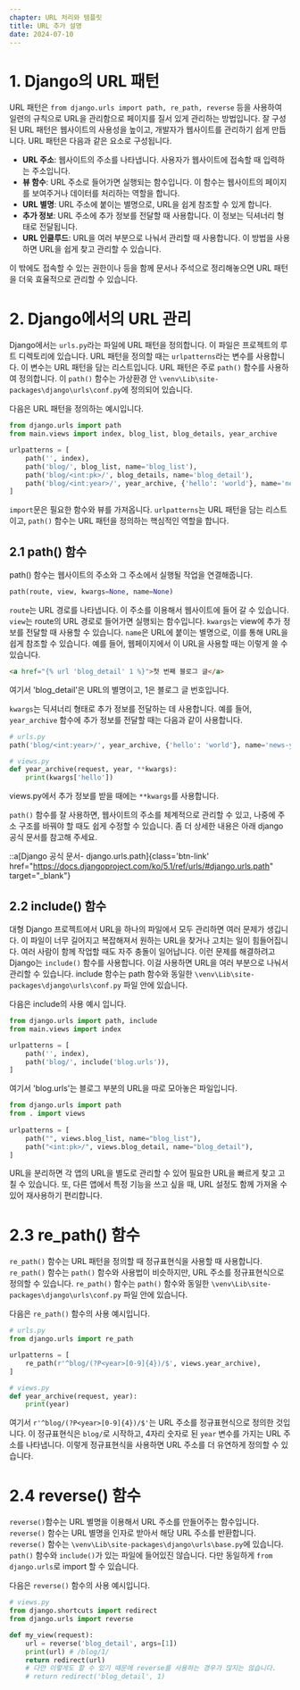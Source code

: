 ```yaml
---
chapter: URL 처리와 템플릿
title: URL 추가 설명
date: 2024-07-10
---
```

# 1. Django의 URL 패턴

URL 패턴은 `from django.urls import path, re_path, reverse` 등을 사용하여 일련의 규칙으로 URL을 관리함으로 페이지를 질서 있게 관리하는 방법입니다. 잘 구성된 URL 패턴은 웹사이트의 사용성을 높이고, 개발자가 웹사이트를 관리하기 쉽게 만듭니다. URL 패턴은 다음과 같은 요소로 구성됩니다.

- **URL 주소**: 웹사이트의 주소를 나타냅니다. 사용자가 웹사이트에 접속할 때 입력하는 주소입니다.
- **뷰 함수**: URL 주소로 들어가면 실행되는 함수입니다. 이 함수는 웹사이트의 페이지를 보여주거나 데이터를 처리하는 역할을 합니다.
- **URL 별명**: URL 주소에 붙이는 별명으로, URL을 쉽게 참조할 수 있게 합니다.
- **추가 정보**: URL 주소에 추가 정보를 전달할 때 사용합니다. 이 정보는 딕셔너리 형태로 전달됩니다.
- **URL 인클루드**: URL을 여러 부분으로 나눠서 관리할 때 사용합니다. 이 방법을 사용하면 URL을 쉽게 찾고 관리할 수 있습니다.

이 밖에도 접속할 수 있는 권한이나 등을 함께 문서나 주석으로 정리해놓으면 URL 패턴을 더욱 효율적으로 관리할 수 있습니다.

# 2. Django에서의 URL 관리
Django에서는 `urls.py`라는 파일에 URL 패턴을 정의합니다. 이 파일은 프로젝트의 루트 디렉토리에 있습니다. URL 패턴을 정의할 때는 `urlpatterns`라는 변수를 사용합니다. 이 변수는 URL 패턴을 담는 리스트입니다. URL 패턴은 주로 `path()` 함수를 사용하여 정의합니다. 이 `path()` 함수는 가상환경 안 `\venv\Lib\site-packages\django\urls\conf.py`에 정의되어 있습니다.

다음은 URL 패턴을 정의하는 예시입니다.

```python
from django.urls import path
from main.views import index, blog_list, blog_details, year_archive

urlpatterns = [
    path('', index),
    path('blog/', blog_list, name='blog_list'),
    path('blog/<int:pk>/', blog_details, name='blog_detail'),
    path('blog/<int:year>/', year_archive, {'hello': 'world'}, name='news-year-archive'),
]
```

`import`문은 필요한 함수와 뷰를 가져옵니다. `urlpatterns`는 URL 패턴을 담는 리스트이고, `path()` 함수는 URL 패턴을 정의하는 핵심적인 역할을 합니다.

## 2.1 path() 함수

path() 함수는 웹사이트의 주소와 그 주소에서 실행될 작업을 연결해줍니다.

```python
path(route, view, kwargs=None, name=None)
```

`route`는 URL 경로를 나타냅니다. 이 주소를 이용해서 웹사이트에 들어 갈 수 있습니다. `view`는 route의 URL 경로로 들어가면 실행되는 함수입니다. `kwargs`는 view에 추가 정보를 전달할 때 사용할 수 있습니다. `name`은 URL에 붙이는 별명으로, 이를 통해 URL을 쉽게 참조할 수 있습니다. 예를 들어, 웹페이지에서 이 URL을 사용할 때는 이렇게 쓸 수 있습니다.

```html
<a href="{% url 'blog_detail' 1 %}">첫 번째 블로그 글</a>
```

여기서 'blog_detail'은 URL의 별명이고, 1은 블로그 글 번호입니다. 

`kwargs`는 딕셔너리 형태로 추가 정보를 전달하는 데 사용합니다. 예를 들어, `year_archive` 함수에 추가 정보를 전달할 때는 다음과 같이 사용합니다.

```python
# urls.py
path('blog/<int:year>/', year_archive, {'hello': 'world'}, name='news-year-archive'),

# views.py
def year_archive(request, year, **kwargs):
    print(kwargs['hello'])
```

views.py에서 추가 정보를 받을 때에는 `**kwargs`를 사용합니다.

`path()` 함수를 잘 사용하면, 웹사이트의 주소를 체계적으로 관리할 수 있고, 나중에 주소 구조를 바꿔야 할 때도 쉽게 수정할 수 있습니다. 좀 더 상세한 내용은 아래 django 공식 문서를 참고해 주세요.

::a[Django 공식 문서- django.urls.path]{class='btn-link' href="https://docs.djangoproject.com/ko/5.1/ref/urls/#django.urls.path" target="\_blank"}

## 2.2 include() 함수
대형 Django 프로젝트에서 URL을 하나의 파일에서 모두 관리하면 여러 문제가 생깁니다. 이 파일이 너무 길어지고 복잡해져서 원하는 URL을 찾거나 고치는 일이 힘들어집니다. 여러 사람이 함께 작업할 때도 자주 충돌이 일어납니다. 이런 문제를 해결하려고 Django는 `include()` 함수를 사용합니다. 이걸 사용하면 URL을 여러 부분으로 나눠서 관리할 수 있습니다. include 함수는 path 함수와 동일한 `\venv\Lib\site-packages\django\urls\conf.py` 파일 안에 있습니다.

다음은 include의 사용 예시 입니다.

```python
from django.urls import path, include
from main.views import index

urlpatterns = [
    path('', index),
    path('blog/', include('blog.urls')),
]
```
여기서 'blog.urls'는 블로그 부분의 URL을 따로 모아놓은 파일입니다.

```python
from django.urls import path
from . import views
 
urlpatterns = [
    path("", views.blog_list, name="blog_list"), 
    path("<int:pk>/", views.blog_detail, name="blog_detail"),
]
```

URL을 분리하면 각 앱의 URL을 별도로 관리할 수 있어 필요한 URL을 빠르게 찾고 고칠 수 있습니다. 또, 다른 앱에서 특정 기능을 쓰고 싶을 때, URL 설정도 함께 가져올 수 있어 재사용하기 편리합니다.

# 2.3 re_path() 함수
`re_path()` 함수는 URL 패턴을 정의할 때 정규표현식을 사용할 때 사용합니다. `re_path()` 함수는 `path()` 함수와 사용법이 비슷하지만, URL 주소를 정규표현식으로 정의할 수 있습니다. `re_path()` 함수는 `path()` 함수와 동일한 `\venv\Lib\site-packages\django\urls\conf.py` 파일 안에 있습니다.

다음은 `re_path()` 함수의 사용 예시입니다.

```python
# urls.py
from django.urls import re_path

urlpatterns = [
    re_path(r'^blog/(?P<year>[0-9]{4})/$', views.year_archive),
]

# views.py
def year_archive(request, year):
    print(year)
```

여기서 `r'^blog/(?P<year>[0-9]{4})/$'`는 URL 주소를 정규표현식으로 정의한 것입니다. 이 정규표현식은 `blog/`로 시작하고, 4자리 숫자로 된 `year` 변수를 가지는 URL 주소를 나타냅니다. 이렇게 정규표현식을 사용하면 URL 주소를 더 유연하게 정의할 수 있습니다.

# 2.4 reverse() 함수
`reverse()`함수는 URL 별명을 이용해서 URL 주소를 만들어주는 함수입니다. `reverse()` 함수는 URL 별명을 인자로 받아서 해당 URL 주소를 반환합니다. `reverse()` 함수는 `\venv\Lib\site-packages\django\urls\base.py`에 있습니다. `path()` 함수와 `include()`가 있는 파일에 들어있진 않습니다. 다만 동일하게 `from django.urls`로 import 할 수 있습니다.

다음은 `reverse()` 함수의 사용 예시입니다.

```python
# views.py
from django.shortcuts import redirect
from django.urls import reverse

def my_view(request):
    url = reverse('blog_detail', args=[1])
    print(url) # /blog/1/
    return redirect(url)
    # 다만 이렇게도 할 수 있기 때문에 reverse를 사용하는 경우가 많지는 않습니다.
    # return redirect('blog_detail', 1) 
```